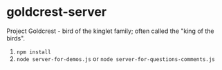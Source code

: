 # goldcrest-server
Project Goldcrest - bird of the kinglet family; often called the "king of the birds".

1. `npm install`
2. `node server-for-demos.js` or `node server-for-questions-comments.js`
